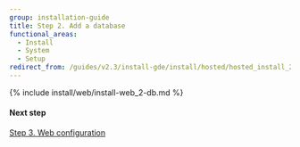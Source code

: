 ```yaml
---
group: installation-guide
title: Step 2. Add a database
functional_areas:
  - Install
  - System
  - Setup
redirect_from: /guides/v2.3/install-gde/install/hosted/hosted_install_2_db.html
---
```


{% include install/web/install-web_2-db.md %}

#### Next step

[Step 3. Web configuration]({{page.baseurl}}/combine)

